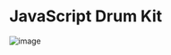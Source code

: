 
# JavaScript Drum Kit

![image](https://github.com/user-attachments/assets/f2ba70fc-e9a9-4301-b9b6-6444b7668c75)
